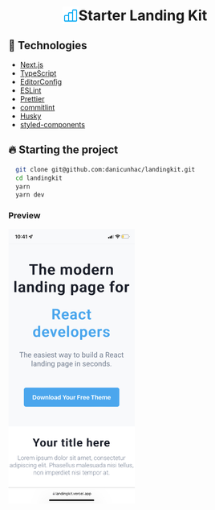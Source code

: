 <h1 align="center" style="display: flex; justify-content: center"> <img width="32px" src="./public/images/starter-logo-large.svg" /> Starter Landing Kit</h1>

## 🧪 Technologies

- [Next.js](https://nextjs.org)
- [TypeScript](https://www.typescriptlang.org)
- [EditorConfig](https://editorconfig.org)
- [ESLint](https://eslint.org)
- [Prettier](https://prettier.io)
- [commitlint](https://commitlint.js.org)
- [Husky](https://typicode.github.io/husky)
- [styled-components](https://styled-components.com/)

## 🔥️ Starting the project

```bash
  git clone git@github.com:danicunhac/landingkit.git
  cd landingkit
  yarn
  yarn dev
```

### Preview

<div>
<img align="center" width="50%" src="./public/images/mobile-preview.jpeg">
</div>

